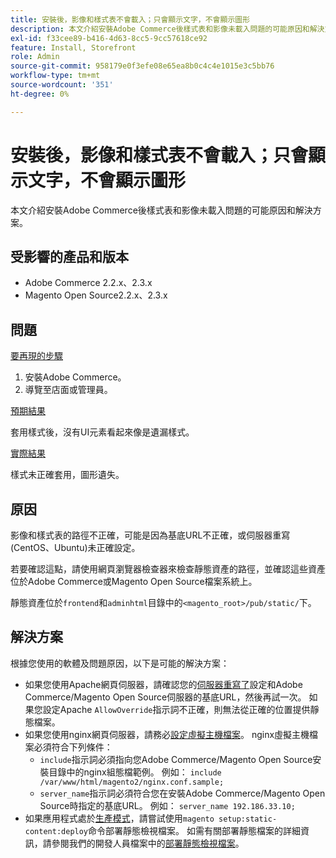 ```yaml
---
title: 安裝後，影像和樣式表不會載入；只會顯示文字，不會顯示圖形
description: 本文介紹安裝Adobe Commerce後樣式表和影像未載入問題的可能原因和解決方案。
exl-id: f33cee89-b416-4d63-8cc5-9cc57618ce92
feature: Install, Storefront
role: Admin
source-git-commit: 958179e0f3efe08e65ea8b0c4c4e1015e3c5bb76
workflow-type: tm+mt
source-wordcount: '351'
ht-degree: 0%

---
```


# 安裝後，影像和樣式表不會載入；只會顯示文字，不會顯示圖形

本文介紹安裝Adobe Commerce後樣式表和影像未載入問題的可能原因和解決方案。

## 受影響的產品和版本

* Adobe Commerce 2.2.x、2.3.x
* Magento Open Source2.2.x、2.3.x

## 問題

<u>要再現的步驟</u>

1. 安裝Adobe Commerce。
1. 導覽至店面或管理員。

<u>預期結果</u>

套用樣式後，沒有UI元素看起來像是遺漏樣式。

<u>實際結果</u>

樣式未正確套用，圖形遺失。

## 原因

影像和樣式表的路徑不正確，可能是因為基底URL不正確，或伺服器重寫(CentOS、Ubuntu)未正確設定。

若要確認這點，請使用網頁瀏覽器檢查器來檢查靜態資產的路徑，並確認這些資產位於Adobe Commerce或Magento Open Source檔案系統上。

靜態資產位於`frontend`和`adminhtml`目錄中的`<magento_root>/pub/static/`下。

## 解決方案

根據您使用的軟體及問題原因，以下是可能的解決方案：

* 如果您使用Apache網頁伺服器，請確認您的[伺服器重寫了](https://devdocs.magento.com/guides/v2.3/install-gde/prereq/apache.html#apache-help-rewrite)設定和Adobe Commerce/Magento Open Source伺服器的基底URL，然後再試一次。 如果您設定Apache `AllowOverride`指示詞不正確，則無法從正確的位置提供靜態檔案。
* 如果您使用nginx網頁伺服器，請務必[設定虛擬主機檔案](https://devdocs.magento.com/guides/v2.3/install-gde/prereq/nginx.html#configure-nginx-ubuntu)。 nginx虛擬主機檔案必須符合下列條件：
   * `include`指示詞必須指向您Adobe Commerce/Magento Open Source安裝目錄中的nginx組態檔範例。 例如：    `include /var/www/html/magento2/nginx.conf.sample;`
   * `server_name`指示詞必須符合您在安裝Adobe Commerce/Magento Open Source時指定的基底URL。 例如： `server_name 192.186.33.10;`
* 如果應用程式處於[生產模式](https://devdocs.magento.com/guides/v2.3/config-guide/bootstrap/magento-modes.html#production-mode)，請嘗試使用`magento setup:static-content:deploy`命令部署靜態檢視檔案。 如需有關部署靜態檔案的詳細資訊，請參閱我們的開發人員檔案中的[部署靜態檢視檔案](https://devdocs.magento.com/guides/v2.3/install-gde/install/cli/install-cli-subcommands-maint.html)。
